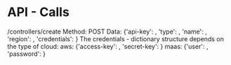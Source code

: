 # API - Calls
/controllers/create
Method: POST
Data: {'api-key': <api-key>,
       'type': <controller-type>,
       'name': <controller-name>,
       'region': <region-or-maas-url>,
       'credentials': <dictionary-with-credentials>}
The credentials - dictionary structure depends on the type of cloud:
aws: {'access-key': <access-key>, 'secret-key': <secret-key>}
maas: {'user': <username>, 'password': <password>}
